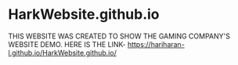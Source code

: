 # HarkWebsite.github.io
 THIS WEBSITE WAS CREATED TO SHOW THE GAMING COMPANY'S WEBSITE DEMO.
     HERE IS THE LINK- https://hariharan-l.github.io/HarkWebsite.github.io/
